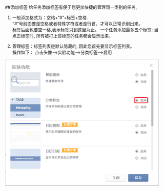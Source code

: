 ##添加标签
给任务添加标签有便于您更加快捷的管理同一类别的任务。

1. 一般添加格式为：空格+“#”+标签+空格.
<br />“#”号前面要是空格或者特殊字符或者是行首，才可以正常识别出来。<br />标签后面也要空一格,表示标签只到这里为止。
一个任务添加最多五个标签; 当点击标签时, 所有被打上该标签的任务都会显示出来。

2. 管理标签：标签列表是默认隐藏的, 因此您首先要显示标签列表。
<br />操作如下：
点击头像==>实验功能==>分类标签==>启用


![](../images/image044.png)
